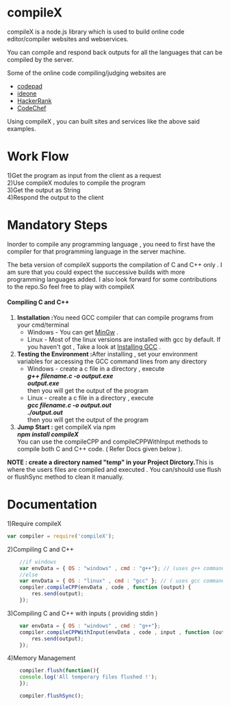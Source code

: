 compileX
========
compileX is a node.js library which is used to build online code editor/compiler websites and webservices.

You can compile and respond back outputs for all the languages that can be compiled by the server.

Some of the online code compiling/judging websites are 
<ul>
<li><a href="www.codepad.org">codepad</a></li>
<li><a href="www.ideone.com">ideone</a></li>
<li><a href="www.hackerrank.com">HackerRank</a></li>
<li><a href="www.codechef.com">CodeChef</a></li>
</ul>
Using compileX , you can built sites and services like the above said examples.



Work Flow
=========
1)Get the program as input from the client as a request<br/>
2)Use compileX modules to compile the program <br/>
3)Get the output as String<br/>
4)Respond the output to the client<br/>

Mandatory Steps 
===============
Inorder to compile any programming language , you need to first have the compiler for that programming language in the server machine.

The beta version of compileX supports the compilation of C and C++ only . I am sure that you could expect the successive builds with more programming languages added. I also look forward for some contributions to the repo.So feel free to play with compileX

<h4>Compiling C and C++</h4>
<ol>
<li><b>Installation :</b>You need GCC compiler that can compile programs from your cmd/terminal
    <ul>
    <li>Windows - You can get <a href="http://www.mingw.org/">MinGw</a> . </li>
    <li>Linux - Most of the linux versions are installed with gcc by default. If you haven't got , Take a look at <a href="http://gcc.gnu.org/wiki/InstallingGCC">Installing GCC</a> . </li>
    </ul>
</li>
<li><b>Testing the Environment :</b>After installing , set your environment variables for accessing the GCC command lines from any directory
    <ul>
    <li>Windows - create a c file in a directory , execute <br/> 
    <i><b>g++ filename.c -o output.exe<br/>
    output.exe</b></i><br/>
    then you will get the output of the program</li>
    <li>Linux - create a c file in a directory , execute <br/>
    <i><b>gcc filename.c -o output.out<br/>
    ./output.out</b></i><br />
    then you will get the output of the program</li>
    </ul>
<li><b>Jump Start : </b> get compileX via npm <br/>
    <i><b>npm install compileX</b></i><br/>
    You can use the compileCPP and compileCPPWithInput methods to compile both C and C++ code. ( Refer Docs given below ).
    </li>
</ol>

<b>NOTE : create a directory named "temp" in your Project Dirctory.</b>This is where the users files are compiled and executed . You can/should use flush or flushSync method to clean it manually.


Documentation
=============
1)Require compileX 
```javascript
var compiler = require('compileX');
```
2)Compiling C and C++
```javascript
    //if windows  
	var envData = { OS : "windows" , cmd : "g++"}; // (uses g++ command to compile )
	//else
	var envData = { OS : "linux" , cmd : "gcc" }; // ( uses gcc command to compile )
    compiler.compileCPP(envData , code , function (output) {
    	res.send(output);
    });
```
3)Compiling C and C++ with inputs ( providing stdin )
```javascript
	var envData = { OS : "windows" , cmd : "g++"};	   
    compiler.compileCPPWithInput(envData , code , input , function (output) {
    	res.send(output);
    });
```
4)Memory Management 
```javascript
    compiler.flush(function(){
    console.log('All temporary files flushed !'); 
    });
```

```javascript
    compiler.flushSync();
```

